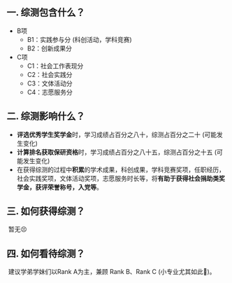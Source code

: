 ## 一. 综测包含什么？

- B项 
  - B1：实践参与分 (科创活动，学科竞赛)
  - B2：创新成果分
- C项 
  - C1：社会工作表现分
  - C2：社会实践分
  - C3：文体活动分
  - C4：志愿服务分

## 二. 综测影响什么？

- **评选优秀学生奖学金**时，学习成绩占百分之八十，综测占百分之二十 (可能发生变化)
- **计算排名获取保研资格**时，学习成绩占百分之八十五，综测占百分之十五 (可能发生变化)
- 在获得综测的过程中**积累**的学术成果，科创成果，学科竞赛奖项，任职经历，社会实践奖项，文体活动奖项，志愿服务时长等，将**有助于获得社会捐助类奖学金，获评荣誉称号，入党等**。

## 三. 如何获得综测？

​	暂无😣

## 四. 如何看待综测？

​	建议学弟学妹们以Rank A为主，兼顾 Rank B、Rank C (小专业尤其如此👊)。